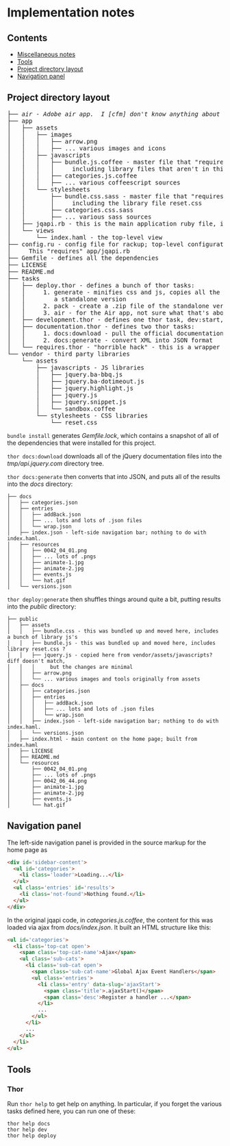 ﻿# Implementation notes

## Contents

* [Miscellaneous notes](#miscellaneous-notes)
* [Tools](#tools)
* [Project directory layout](#project-directory-layout)
* [Navigation panel](#navigation-panel)


## Project directory layout

<pre>
<em>├── air - Adobe air app.  I [cfm] don't know anything about this.</em>
├── app
│   ├── assets
│   │   ├── images
│   │   │   ├── arrow.png
│   │   │   ├── ... various images and icons
│   │   ├── javascripts
│   │   │   ├── bundle.js.coffee - master file that "requires" all of the others,
│   │   │   │     including library files that aren't in this directory
│   │   │   ├── categories.js.coffee
│   │   │   ├── ... various coffeescript sources
│   │   └── stylesheets
│   │       ├── bundle.css.sass - master file that "requires" all of the others,
│   │       │     including the library file reset.css
│   │       ├── categories.css.sass
│   │       ├── ... various sass sources
│   ├── jqapi.rb - this is the main application ruby file, it maps all the URLs
│   └── views
│       └── index.haml - the top-level view
├── config.ru - config file for rackup; top-level configuration that defines the application.
│     This "requires" app/jqapi.rb
├── Gemfile - defines all the dependencies
├── LICENSE
├── README.md
├── tasks
│   ├── deploy.thor - defines a bunch of thor tasks:
│   │     1. generate - minifies css and js, copies all the files and framework, to create
│   │        a standalone version
│   │     2. pack - create a .zip file of the standalone version
│   │     3. air - for the Air app, not sure what that's about.
│   ├── development.thor - defines one thor task, dev:start, which starts the Sinatra server
│   ├── documentation.thor - defines two thor tasks:
│   │     1. docs:download - pull the official documentation form github (in XML)
│   │     2. docs:generate - convert XML into JSON format
│   └── requires.thor - "horrible hack" - this is a wrapper for the others.
└── vendor - third party libraries
    └── assets
        ├── javascripts - JS libraries
        │   ├── jquery.ba-bbq.js
        │   ├── jquery.ba-dotimeout.js
        │   ├── jquery.highlight.js
        │   ├── jquery.js
        │   ├── jquery.snippet.js
        │   └── sandbox.coffee
        └── stylesheets - CSS libraries
            └── reset.css
</pre>

`bundle install` generates *Gemfile.lock*, which contains a snapshot of all of the
dependencies that were installed for this project.

`thor docs:download` downloads all of the jQuery documentation files into the
*tmp/api.jquery.com* directory tree.

`thor docs:generate` then converts that into JSON, and puts all of the results into
the *docs* directory:

```
├── docs
│   ├── categories.json
│   ├── entries
│   │   ├── addBack.json
│   │   ├── ... lots and lots of .json files
│   │   └── wrap.json
│   ├── index.json - left-side navigation bar; nothing to do with index.haml.
│   ├── resources
│   │   ├── 0042_04_01.png
│   │   ├── ... lots of .pngs
│   │   ├── animate-1.jpg
│   │   ├── animate-2.jpg
│   │   ├── events.js
│   │   └── hat.gif
│   └── versions.json
```

`thor deploy:generate` then shuffles things around quite a bit, putting results into the
*public* directory:

```
├── public
│   ├── assets
│   │   ├── bundle.css - this was bundled up and moved here, includes a bunch of library js's
│   │   ├── bundle.js - this was bundled up and moved here, includes library reset.css ?
│   │   ├── jquery.js - copied here from vendor/assets/javascripts?  diff doesn't match,
│   │   │     but the changes are minimal
│   │   ├── arrow.png
│   │   └── ... various images and tools originally from assets
│   ├── docs
│   │   ├── categories.json
│   │   ├── entries
│   │   │   ├── addBack.json
│   │   │   ├── ... lots and lots of .json files
│   │   │   └── wrap.json
│   │   ├── index.json - left-side navigation bar; nothing to do with index.haml.
│   │   └── versions.json
│   ├── index.html - main content on the home page; built from index.haml
│   ├── LICENSE
│   ├── README.md
│   └── resources
│       ├── 0042_04_01.png
│       ├── ... lots of .pngs
│       ├── 0042_06_44.png
│       ├── animate-1.jpg
│       ├── animate-2.jpg
│       ├── events.js
│       └── hat.gif
```

## Navigation panel

The left-side navigation panel is provided in the source markup for the home page
as

```html
<div id='sidebar-content'>
  <ul id='categories'>
    <li class='loader'>Loading...</li>
  </ul>
  <ul class='entries' id='results'>
    <li class='not-found'>Nothing found.</li>
  </ul>
</div>
```

In the original jqapi code, in *categories.js.coffee*, the content for this was loaded
via ajax from *docs/index.json*.  It built an HTML structure like this:

```html
<ul id='categories'>
  <li class='top-cat open'>
    <span class='top-cat-name'>Ajax</span>
    <ul class='sub-cats'>
      <li class='sub-cat open'>
        <span class='sub-cat-name'>Global Ajax Event Handlers</span>
        <ul class='entries'>
          <li class='entry' data-slug='ajaxStart'>
            <span class='title'>.ajaxStart()</span>
            <span class='desc'>Register a handler ...</span>
          </li>
          ...
        </ul>
      </li>
      ...
    </ul>
  </li>
</ul>
```


## Tools

### Thor

Run `thor help` to get help on anything.  In particular, if you forget the various tasks
defined here, you can run one of these:

```
thor help docs
thor help dev
thor help deploy
```

